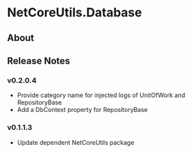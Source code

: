 # NetCoreUtils.Database

## About

## Release Notes

### v0.2.0.4

- Provide category name for injected logs of UnitOfWork and RepositoryBase
- Add a DbContext property for RepositoryBase

### v0.1.1.3

- Update dependent NetCoreUtils package
